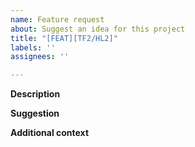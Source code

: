 ```yaml
---
name: Feature request
about: Suggest an idea for this project
title: "[FEAT][TF2/HL2]"
labels: ''
assignees: ''

---
```


**Description**
<!--A clear and concise description of the feature request-->

**Suggestion**
<!--if you have suggestion how to implement it, or to solve a problem-->

**Additional context**
<!--Add any other context about the feature request here.-->
